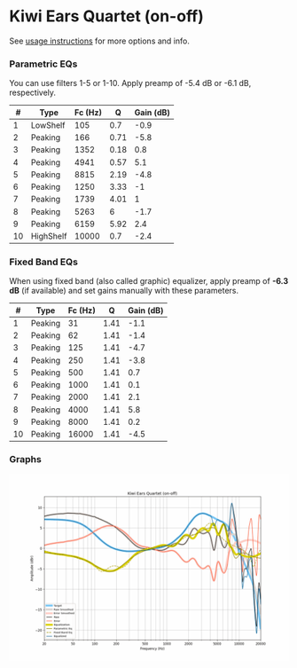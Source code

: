 # Kiwi Ears Quartet (on-off)
See [usage instructions](https://github.com/jaakkopasanen/AutoEq#usage) for more options and info.

### Parametric EQs
You can use filters 1-5 or 1-10. Apply preamp of -5.4 dB or -6.1 dB, respectively.

|   # | Type      |   Fc (Hz) |    Q |   Gain (dB) |
|-----|-----------|-----------|------|-------------|
|   1 | LowShelf  |       105 | 0.7  |        -0.9 |
|   2 | Peaking   |       166 | 0.71 |        -5.8 |
|   3 | Peaking   |      1352 | 0.18 |         0.8 |
|   4 | Peaking   |      4941 | 0.57 |         5.1 |
|   5 | Peaking   |      8815 | 2.19 |        -4.8 |
|   6 | Peaking   |      1250 | 3.33 |        -1   |
|   7 | Peaking   |      1739 | 4.01 |         1   |
|   8 | Peaking   |      5263 | 6    |        -1.7 |
|   9 | Peaking   |      6159 | 5.92 |         2.4 |
|  10 | HighShelf |     10000 | 0.7  |        -2.4 |

### Fixed Band EQs
When using fixed band (also called graphic) equalizer, apply preamp of **-6.3 dB** (if available) and set gains manually with these parameters.

|   # | Type    |   Fc (Hz) |    Q |   Gain (dB) |
|-----|---------|-----------|------|-------------|
|   1 | Peaking |        31 | 1.41 |        -1.1 |
|   2 | Peaking |        62 | 1.41 |        -1.4 |
|   3 | Peaking |       125 | 1.41 |        -4.7 |
|   4 | Peaking |       250 | 1.41 |        -3.8 |
|   5 | Peaking |       500 | 1.41 |         0.7 |
|   6 | Peaking |      1000 | 1.41 |         0.1 |
|   7 | Peaking |      2000 | 1.41 |         2.1 |
|   8 | Peaking |      4000 | 1.41 |         5.8 |
|   9 | Peaking |      8000 | 1.41 |         0.2 |
|  10 | Peaking |     16000 | 1.41 |        -4.5 |

### Graphs
![](./Kiwi%20Ears%20Quartet%20(on-off).png)
